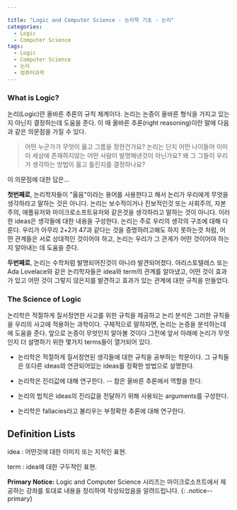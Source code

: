 ```yaml
---

title: "Logic and Computer Science - 논리학 기초 - 논리"
categories:
  - Logic
  - Computer Science
tags:
  - Logic
  - Computer Science
  - 논리
  - 컴퓨터과학
---
```

### What is Logic?
논리(Logic)란 올바른 추론의 규칙 체계이다. 논리는 논증이 올바른 형식을 가지고 있는지 아닌지 결정하는데 도움을 준다. 이 때 올바른 추론(right reasoning)이란 말에 다음과 같은 의문점을 가질 수 있다.

> 어떤 누군가가 무엇이 옳고 그름을 정한건가요? 논리는 단지 어떤 나이들어 이미 이 세상에 존재하지않는 어떤 사람이 발명해낸것이 아닌가요? 왜 그 그들이 우리가 생각하는 방법이 옳고 틀린지를 결정하나요?

이 의문점에 대한 답은...

**첫번째로**, 논리학자들이 "옳음"이라는 용어를 사용한다고 해서 논리가 우리에게 무엇을 생각하라고 말하는 것은 아니다. 논리는 보수적이거나 진보적인것 또는 사회주의, 자본주의, 애플유저와 마이크로소프트유저와 같은것을 생각하라고 말하는 것이 아니다. 이러한 ideas은 생각들에 대한 내용을 구성한다. 논리는 주로 우리의 생각의 구조에 대해 다룬다. 우리가 아무리 2+2가 47과 같다는 것을 증명하려고해도 하지 못하는것 처럼, 어떤 관계들은 서로 상대적인 것이어야 하고, 논리는 우리가 그 관게가 어떤 것이어야 하는지 알아내는 데 도움을 준다.

**두번째로**, 논리는 수학처럼 발명되어진것이 아니라 발견되어졌다. 아리스토텔레스 또는 Ada Lovelace와 같은 논리학자들은 idea와 term의 관계를 알아냈고, 어떤 것이 효과가 있고 어떤 것이 그렇지 않은지를 발견하고 효과가 있는 관계에 대한 규칙을 만들었다.

### The Science of Logic

논리학은 적절하게 질서정연한 사고를 위한 규칙을 제공하고 논리 분석은 그러한 규칙들을 우리의 사고에 적용하는 과학이다. 구체적으로 말하자면, 논리는 논증을 분석하는데에 도움을 준다. 앞으로 논증이 무엇인지 알아볼 것이다 그전에 앞서 아래에 논리가 무엇인지 더 설명하기 위한 몇가지 terms들이 열거되어 있다.

* 논리학은 적절하게 질서정연된 생각들에 대한 규칙을 공부하는 학문이다. 그 규칙들은 또다른 ideas와 연관되어있는 ideas를 정확한 방법으로 설명한다.

* 논리학은 진리값에 대해 연구한다. -- 참은 올바른 추론에서 역할을 한다.

* 논리의 법칙은 ideas의 진리값을 전달하기 위해 사용되는 arguments를 구성한다.

* 논리학은 fallacies라고 불리우는 부정확한 추론에 대해 연구한다.



## Definition Lists

idea
:   어떤것에 대한 이미지 또는 지적인 표현.

term
:   idea에 대한 구두적인 표현.

**Primary Notice:** Logic and Computer Science 시리즈는 마이크로소프트에서 제공하는 강좌를 토대로 내용을 정리하여 작성되었음을 알려드립니다.
{: .notice--primary}

